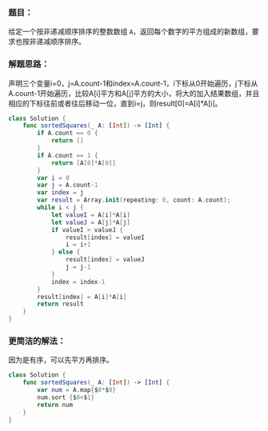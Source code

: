 ### 题目：

给定一个按非递减顺序排序的整数数组 `A`，返回每个数字的平方组成的新数组，要求也按非递减顺序排序。

### 解题思路：

声明三个变量i=0，j=A.count-1和index=A.count-1，i下标从0开始遍历，j下标从A.count-1开始遍历，比较A[i]平方和A[j]平方的大小，将大的加入结果数组，并且相应的下标往前或者往后移动一位，直到i=j，则result[0]=A[i]*A[i]。

```swift
class Solution {
    func sortedSquares(_ A: [Int]) -> [Int] {
        if A.count == 0 {
            return []
        }
        if A.count == 1 {
            return [A[0]*A[0]]
        }
        var i = 0
        var j = A.count-1
        var index = j
        var result = Array.init(repeating: 0, count: A.count);
        while i < j {
            let valueI = A[i]*A[i]
            let valueJ = A[j]*A[j]
            if valueI > valueJ {
                result[index] = valueI
                i = i+1
            } else {
                result[index] = valueJ
                j = j-1
            }
            index = index-1
        }
        result[index] = A[i]*A[i]
        return result
    }
}
```

### 更简洁的解法：

因为是有序，可以先平方再排序。

```swift
class Solution {
    func sortedSquares(_ A: [Int]) -> [Int] {
        var num = A.map{$0*$0}
        num.sort {$0<$1}
        return num
    }
}
```


